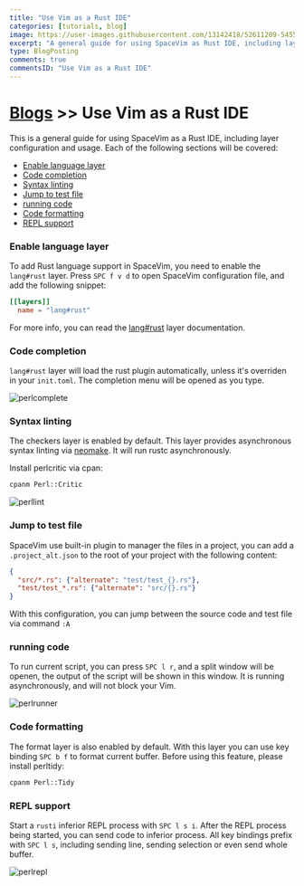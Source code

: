 ```yaml
---
title: "Use Vim as a Rust IDE"
categories: [tutorials, blog]
image: https://user-images.githubusercontent.com/13142418/52611209-54550500-2ebf-11e9-9b9f-f697a0db52a3.png
excerpt: "A general guide for using SpaceVim as Rust IDE, including layer configuration, requiems installation and usage."
type: BlogPosting
comments: true
commentsID: "Use Vim as a Rust IDE"
---
```


# [Blogs](../blog/) >> Use Vim as a Rust IDE

This is a general guide for using SpaceVim as a Rust IDE, including layer configuration and usage.
Each of the following sections will be covered:


<!-- vim-markdown-toc GFM -->

- [Enable language layer](#enable-language-layer)
- [Code completion](#code-completion)
- [Syntax linting](#syntax-linting)
- [Jump to test file](#jump-to-test-file)
- [running code](#running-code)
- [Code formatting](#code-formatting)
- [REPL support](#repl-support)

<!-- vim-markdown-toc -->

### Enable language layer

To add Rust language support in SpaceVim, you need to enable the `lang#rust` layer. Press `SPC f v d` to open
SpaceVim configuration file, and add the following snippet:

```toml
[[layers]]
  name = "lang#rust"
```

For more info, you can read the [lang#rust](../layers/lang/rust/) layer documentation.

### Code completion

`lang#rust` layer will load the rust plugin automatically, unless it's overriden in your `init.toml`.
The completion menu will be opened as you type.

![perlcomplete](https://user-images.githubusercontent.com/13142418/52611209-54550500-2ebf-11e9-9b9f-f697a0db52a3.png)

### Syntax linting

The checkers layer is enabled by default. This layer provides asynchronous syntax linting via [neomake](https://github.com/neomake/neomake).
It will run rustc asynchronously.

Install perlcritic via cpan:

```sh
cpanm Perl::Critic
```

![perllint](https://user-images.githubusercontent.com/13142418/52614908-2cb96900-2ece-11e9-8c73-2881f8030c6e.png)

### Jump to test file

SpaceVim use built-in plugin to manager the files in a project,
you can add a `.project_alt.json` to the root of your project with the following content:

```json
{
  "src/*.rs": {"alternate": "test/test_{}.rs"},
  "test/test_*.rs": {"alternate": "src/{}.rs"}
}
```

With this configuration, you can jump between the source code and test file via command `:A`

### running code

To run current script, you can press `SPC l r`, and a split window
will be openen, the output of the script will be shown in this window.
It is running asynchronously, and will not block your Vim.

![perlrunner](https://user-images.githubusercontent.com/13142418/52611211-54550500-2ebf-11e9-9baf-a6437da8fcf4.png)

### Code formatting

The format layer is also enabled by default. With this layer you can use key binding `SPC b f` to format current buffer.
Before using this feature, please install perltidy:

```sh
cpanm Perl::Tidy
```

### REPL support

Start a `rusti` inferior REPL process with `SPC l s i`. After the REPL process being started, you can
send code to inferior process. All key bindings prefix with `SPC l s`, including sending line, sending selection or even
send whole buffer.

![perlrepl](https://user-images.githubusercontent.com/13142418/52611210-54550500-2ebf-11e9-8ba2-b5cd3cc70885.gif)


